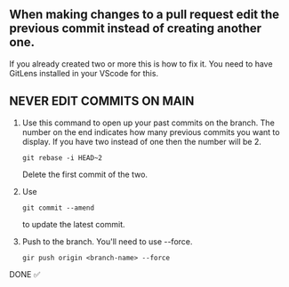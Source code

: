 ## When making changes to a pull request edit the previous commit instead of creating another one.
 If you already created two or more this is how to fix it. You need to have GitLens installed
 in your VScode for this. 
 
## NEVER EDIT COMMITS ON MAIN

1. Use this command to open up your past commits on the branch. The number on the end
   indicates how many previous commits you want to display. If you have two instead of
   one then the number will be 2.

       git rebase -i HEAD~2

   Delete the first commit of the two.

2. Use

       git commit --amend

   to update the latest commit.

3. Push to the branch. You'll need to use --force.

       gir push origin <branch-name> --force

DONE ✅
